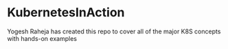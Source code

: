 # KubernetesInAction
Yogesh Raheja has created this repo to cover all of the major K8S concepts with hands-on examples
